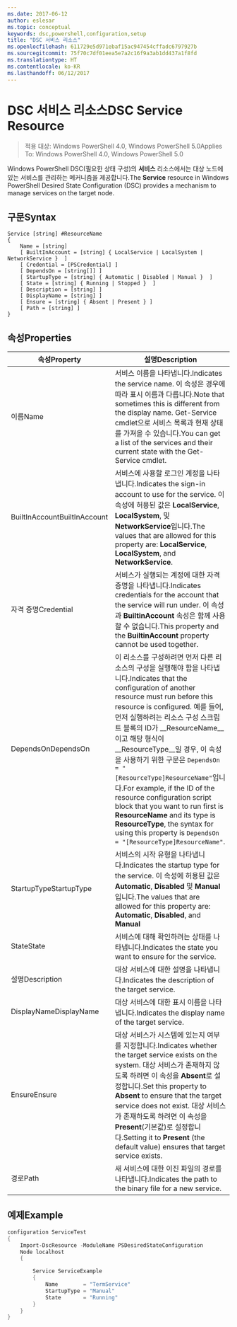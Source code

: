 ```yaml
---
ms.date: 2017-06-12
author: eslesar
ms.topic: conceptual
keywords: dsc,powershell,configuration,setup
title: "DSC 서비스 리소스"
ms.openlocfilehash: 611729e5d971ebaf15ac947454cffadc6797927b
ms.sourcegitcommit: 75f70c7df01eea5e7a2c16f9a3ab1dd437a1f8fd
ms.translationtype: HT
ms.contentlocale: ko-KR
ms.lasthandoff: 06/12/2017
---
```

# <a name="dsc-service-resource"></a><span data-ttu-id="b3f0d-103">DSC 서비스 리소스</span><span class="sxs-lookup"><span data-stu-id="b3f0d-103">DSC Service Resource</span></span>

> <span data-ttu-id="b3f0d-104">적용 대상: Windows PowerShell 4.0, Windows PowerShell 5.0</span><span class="sxs-lookup"><span data-stu-id="b3f0d-104">Applies To: Windows PowerShell 4.0, Windows PowerShell 5.0</span></span>


<span data-ttu-id="b3f0d-105">Windows PowerShell DSC(필요한 상태 구성)의 **서비스** 리소스에서는 대상 노드에 있는 서비스를 관리하는 메커니즘을 제공합니다.</span><span class="sxs-lookup"><span data-stu-id="b3f0d-105">The **Service** resource in Windows PowerShell Desired State Configuration (DSC) provides a mechanism to manage services on the target node.</span></span>

## <a name="syntax"></a><span data-ttu-id="b3f0d-106">구문</span><span class="sxs-lookup"><span data-stu-id="b3f0d-106">Syntax</span></span>

```
Service [string] #ResourceName
{
    Name = [string]
    [ BuiltInAccount = [string] { LocalService | LocalSystem | NetworkService }  ]
    [ Credential = [PSCredential] ]
    [ DependsOn = [string[]] ]
    [ StartupType = [string] { Automatic | Disabled | Manual }  ]
    [ State = [string] { Running | Stopped }  ]
    [ Description = [string] ]
    [ DisplayName = [string] ]
    [ Ensure = [string] { Absent | Present } ]
    [ Path = [string] ]
}
```

## <a name="properties"></a><span data-ttu-id="b3f0d-107">속성</span><span class="sxs-lookup"><span data-stu-id="b3f0d-107">Properties</span></span>

|  <span data-ttu-id="b3f0d-108">속성</span><span class="sxs-lookup"><span data-stu-id="b3f0d-108">Property</span></span>  |  <span data-ttu-id="b3f0d-109">설명</span><span class="sxs-lookup"><span data-stu-id="b3f0d-109">Description</span></span>   | 
|---|---| 
| <span data-ttu-id="b3f0d-110">이름</span><span class="sxs-lookup"><span data-stu-id="b3f0d-110">Name</span></span>| <span data-ttu-id="b3f0d-111">서비스 이름을 나타냅니다.</span><span class="sxs-lookup"><span data-stu-id="b3f0d-111">Indicates the service name.</span></span> <span data-ttu-id="b3f0d-112">이 속성은 경우에 따라 표시 이름과 다릅니다.</span><span class="sxs-lookup"><span data-stu-id="b3f0d-112">Note that sometimes this is different from the display name.</span></span> <span data-ttu-id="b3f0d-113">Get-Service cmdlet으로 서비스 목록과 현재 상태를 가져올 수 있습니다.</span><span class="sxs-lookup"><span data-stu-id="b3f0d-113">You can get a list of the services and their current state with the Get-Service cmdlet.</span></span>| 
| <span data-ttu-id="b3f0d-114">BuiltInAccount</span><span class="sxs-lookup"><span data-stu-id="b3f0d-114">BuiltInAccount</span></span>| <span data-ttu-id="b3f0d-115">서비스에 사용할 로그인 계정을 나타냅니다.</span><span class="sxs-lookup"><span data-stu-id="b3f0d-115">Indicates the sign-in account to use for the service.</span></span> <span data-ttu-id="b3f0d-116">이 속성에 허용된 값은 **LocalService**, **LocalSystem**, 및 **NetworkService**입니다.</span><span class="sxs-lookup"><span data-stu-id="b3f0d-116">The values that are allowed for this property are: **LocalService**, **LocalSystem**, and **NetworkService**.</span></span>| 
| <span data-ttu-id="b3f0d-117">자격 증명</span><span class="sxs-lookup"><span data-stu-id="b3f0d-117">Credential</span></span>| <span data-ttu-id="b3f0d-118">서비스가 실행되는 계정에 대한 자격 증명을 나타냅니다.</span><span class="sxs-lookup"><span data-stu-id="b3f0d-118">Indicates credentials for the account that the service will run under.</span></span> <span data-ttu-id="b3f0d-119">이 속성과 __BuiltinAccount__ 속성은 함께 사용할 수 없습니다.</span><span class="sxs-lookup"><span data-stu-id="b3f0d-119">This property and the __BuiltinAccount__ property cannot be used together.</span></span>| 
| <span data-ttu-id="b3f0d-120">DependsOn</span><span class="sxs-lookup"><span data-stu-id="b3f0d-120">DependsOn</span></span>| <span data-ttu-id="b3f0d-121">이 리소스를 구성하려면 먼저 다른 리소스의 구성을 실행해야 함을 나타냅니다.</span><span class="sxs-lookup"><span data-stu-id="b3f0d-121">Indicates that the configuration of another resource must run before this resource is configured.</span></span> <span data-ttu-id="b3f0d-122">예를 들어, 먼저 실행하려는 리소스 구성 스크립트 블록의 ID가 __ResourceName__이고 해당 형식이 __ResourceType__일 경우, 이 속성을 사용하기 위한 구문은 `DependsOn = "[ResourceType]ResourceName"`입니다.</span><span class="sxs-lookup"><span data-stu-id="b3f0d-122">For example, if the ID of the resource configuration script block that you want to run first is __ResourceName__ and its type is __ResourceType__, the syntax for using this property is `DependsOn = "[ResourceType]ResourceName"`.</span></span>| 
| <span data-ttu-id="b3f0d-123">StartupType</span><span class="sxs-lookup"><span data-stu-id="b3f0d-123">StartupType</span></span>| <span data-ttu-id="b3f0d-124">서비스의 시작 유형을 나타냅니다.</span><span class="sxs-lookup"><span data-stu-id="b3f0d-124">Indicates the startup type for the service.</span></span> <span data-ttu-id="b3f0d-125">이 속성에 허용된 값은 **Automatic**, **Disabled** 및 **Manual**입니다.</span><span class="sxs-lookup"><span data-stu-id="b3f0d-125">The values that are allowed for this property are: **Automatic**, **Disabled**, and **Manual**</span></span>| 
| <span data-ttu-id="b3f0d-126">State</span><span class="sxs-lookup"><span data-stu-id="b3f0d-126">State</span></span>| <span data-ttu-id="b3f0d-127">서비스에 대해 확인하려는 상태를 나타냅니다.</span><span class="sxs-lookup"><span data-stu-id="b3f0d-127">Indicates the state you want to ensure for the service.</span></span>| 
| <span data-ttu-id="b3f0d-128">설명</span><span class="sxs-lookup"><span data-stu-id="b3f0d-128">Description</span></span> | <span data-ttu-id="b3f0d-129">대상 서비스에 대한 설명을 나타냅니다.</span><span class="sxs-lookup"><span data-stu-id="b3f0d-129">Indicates the description of the target service.</span></span>| 
| <span data-ttu-id="b3f0d-130">DisplayName</span><span class="sxs-lookup"><span data-stu-id="b3f0d-130">DisplayName</span></span> | <span data-ttu-id="b3f0d-131">대상 서비스에 대한 표시 이름을 나타냅니다.</span><span class="sxs-lookup"><span data-stu-id="b3f0d-131">Indicates the display name of the target service.</span></span>| 
| <span data-ttu-id="b3f0d-132">Ensure</span><span class="sxs-lookup"><span data-stu-id="b3f0d-132">Ensure</span></span> | <span data-ttu-id="b3f0d-133">대상 서비스가 시스템에 있는지 여부를 지정합니다.</span><span class="sxs-lookup"><span data-stu-id="b3f0d-133">Indicates whether the target service exists on the system.</span></span> <span data-ttu-id="b3f0d-134">대상 서비스가 존재하지 않도록 하려면 이 속성을 **Absent**로 설정합니다.</span><span class="sxs-lookup"><span data-stu-id="b3f0d-134">Set this property to **Absent** to ensure that the target service does not exist.</span></span> <span data-ttu-id="b3f0d-135">대상 서비스가 존재하도록 하려면 이 속성을 **Present**(기본값)로 설정합니다.</span><span class="sxs-lookup"><span data-stu-id="b3f0d-135">Setting it to **Present** (the default value) ensures that target service exists.</span></span>|
| <span data-ttu-id="b3f0d-136">경로</span><span class="sxs-lookup"><span data-stu-id="b3f0d-136">Path</span></span> | <span data-ttu-id="b3f0d-137">새 서비스에 대한 이진 파일의 경로를 나타냅니다.</span><span class="sxs-lookup"><span data-stu-id="b3f0d-137">Indicates the path to the binary file for a new service.</span></span>| 

## <a name="example"></a><span data-ttu-id="b3f0d-138">예제</span><span class="sxs-lookup"><span data-stu-id="b3f0d-138">Example</span></span>

```powershell
configuration ServiceTest
{
    Import-DscResource -ModuleName PSDesiredStateConfiguration
    Node localhost
    {

        Service ServiceExample
        {
            Name        = "TermService"
            StartupType = "Manual"
            State       = "Running"
        } 
    }
}
```

